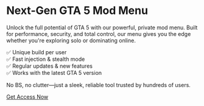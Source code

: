# Next-Gen GTA 5 Mod Menu

Unlock the full potential of GTA 5 with our powerful, private mod menu. Built for performance, security, and total control, our menu gives you the edge whether you're exploring solo or dominating online.

✅ Unique build per user  
✅ Fast injection & stealth mode  
✅ Regular updates & new features  
✅ Works with the latest GTA 5 version

No BS, no clutter—just a sleek, reliable tool trusted by hundreds of users.

[Get Access Now](https://payload.menu)
